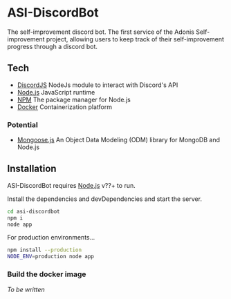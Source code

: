# ASI-DiscordBot
The self-improvement discord bot. The first service of the Adonis Self-improvement project, allowing users to keep track of their self-improvement progress through a discord bot.


## Tech
- [DiscordJS](https://discord.js.org/#/) NodeJs module to interact with Discord's API
- [Node.js](https://nodejs.org/en/) JavaScript runtime
- [NPM](https://www.npmjs.com/) The package manager for Node.js
- [Docker](https://www.docker.com/) Containerization platform

### Potential
- [Mongoose.js](https://mongoosejs.com/) An Object Data Modeling (ODM) library for MongoDB and Node.js

## Installation

ASI-DiscordBot requires [Node.js](https://nodejs.org/) v??+ to run.

Install the dependencies and devDependencies and start the server.

```sh
cd asi-discordbot
npm i
node app
```

For production environments...

```sh
npm install --production
NODE_ENV=production node app
```

### Build the docker image
_To be written_
